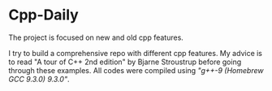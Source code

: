 # Cpp-Daily
The project is focused on new and old cpp features.

I try to build a comprehensive repo with different cpp features. My advice is to read "A tour of C++ 2nd edition" by Bjarne Stroustrup before going through these examples.
All codes were compiled using <em>"g++-9 (Homebrew GCC 9.3.0) 9.3.0"</em>.